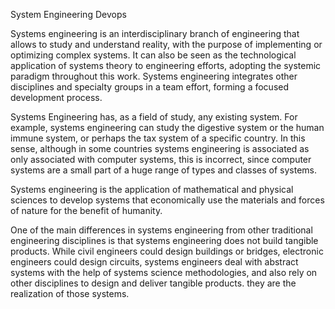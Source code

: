 System Engineering Devops

Systems engineering is an interdisciplinary branch of engineering that allows to study and understand reality, with the purpose of implementing or optimizing complex systems. It can also be seen as the technological application of systems theory to engineering efforts, adopting the systemic paradigm throughout this work. Systems engineering integrates other disciplines and specialty groups in a team effort, forming a focused development process.

Systems Engineering has, as a field of study, any existing system. For example, systems engineering can study the digestive system or the human immune system, or perhaps the tax system of a specific country. In this sense, although in some countries systems engineering is associated as only associated with computer systems, this is incorrect, since computer systems are a small part of a huge range of types and classes of systems.

Systems engineering is the application of mathematical and physical sciences to develop systems that economically use the materials and forces of nature for the benefit of humanity.

One of the main differences in systems engineering from other traditional engineering disciplines is that systems engineering does not build tangible products. While civil engineers could design buildings or bridges, electronic engineers could design circuits, systems engineers deal with abstract systems with the help of systems science methodologies, and also rely on other disciplines to design and deliver tangible products. they are the realization of those systems.